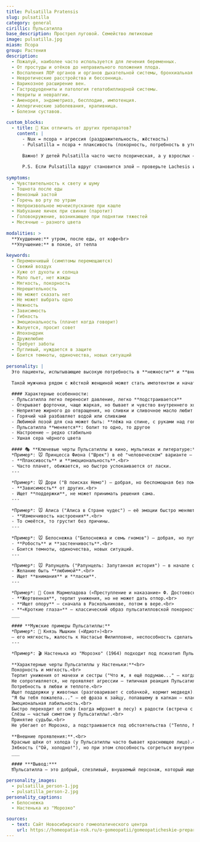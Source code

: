 ```yaml
---
title: Pulsatilla Pratensis
slug: pulsatilla
category: general
cirillic: Пульсатилла
base_description: Прострел луговой. Семейство лютиковые 
image: pulsatilla.jpg
miasm: Псора
group: Растения
description: 
  - Пожалуй, наиболее часто используется для лечения беременных. 
  - От простуды и отёков до неправильного положения плода.
  - Воспаления ЛОР органов и органов дыхательной системы, бронхиальная астма.
  - Невротические расстройства и бессонница.
  - Варикозное расширение вен.
  - Гастродуодениты и патология гепатобиллиарной системы.
  - Невриты и невралгии.
  - Аменорея, эндометриоз, бесплодие, импотенция.
  - Аллергические заболевания, крапивница.
  - Болезни суставов.
  
custom_blocks:
  - title: 💎 Как отличить от других препаратов?
    content: |
      - Nux = псора + агрессия (раздражительность, жёсткость)
      - Pulsatilla = псора + плаксивость (покорность, потребность в утешении)
      
      Важно! У детей Pulsatilla часто чисто псорическая, а у взрослых — с сикотическими наслоениями (особенно при гинекологических проблемах).
      
      P.S. Если Pulsatilla вдруг становится злой — проверьте Lachesis или Sepia!
  
symptoms:
  - Чувствительность к свету и шуму
  - Тошнота после еды
  - Венозный застой
  - Горечь во рту по утрам
  - Непроизвольное мочеиспускание при кашле
  - Набухание яичек при свинке (паротит)
  - Головокружение, возникающее при поднятии тяжестей
  - Месячные – разного цвета
  
modalities: >
  **Ухудшение:** утром, после еды, от кофе<br>
  **Улучшение:** в покое, от тепла
  
keywords: 
  - Переменчивый (симптомы перемещаются)
  - Свежий воздух
  - Хуже от духоты и солнца
  - Мало пьет, нет жажды
  - Мягкость, покорность
  - Нерешительность
  - Не может сказать нет
  - Не может выбрать одно
  - Нежность
  - Зависимость
  - Гибкость
  - Эмоциональность (плачет когда говорит)
  - Жалуется, просит совет
  - Ипохондрик
  - Дружелюбие
  - Требует заботы
  - Пугливый, нуждается в защите
  - Боится темноты, одиночества, новых ситуаций
  
personality: |
  Это пациенты, испытывающие высокую потребность в **нежности** и **внимании**. Именно они требуют их **обнять**, сказать им, что любишь, **пожалеть**.
  
  Такой мужчина рядом с жёсткой женщиной может стать импотентом и начать искать сочувствия у своих друзей. Так же и женщина. Она испытывает потребность в уверенном мужчине, но избыточная его жёсткость приведёт её к подруге.
  
  #### Характерные особенности:
  - Пульсатилла легко переносит давление, легко **подстраивается**
  - Открывает форточки, чаще жаркая, но бывает и чувство внутреннего холода
  - Неприятие жирного до отвращения, но сливки и сливочное масло любит
  - Горячий чай разбавляет водой или сливками
  - Любимой позой для сна может быть: **лёжа на спине, с руками над головой**
  - Пульсатилла **меняется**: болит то одно, то другое
  - Настроение – редко стабильно
  - Ушная сера чёрного цвета 
  
  #### 🎭 **Ключевые черты Пульсатиллы в кино, мультиках и литературе:**
  *Пример*: 🐭 Принцесса Фиона ("Шрек") в её "человеческом" варианте – добрая, но склонная к слезам и переменам настроения.<br>
  - **Плаксивость** и **эмоциональность**.<br>
  - Часто плачет, обижается, но быстро успокаивается от ласки.
  ---
  
  *Пример*: 🐭 Дори ("В поисках Немо") – добрая, но беспомощная без помощи друзей.<br>
  - **Зависимость** от других.<br>
  - Ищет **поддержки**, не может принимать решения сама.
  ---
  
  *Пример*: 🐭 Алиса ("Алиса в Стране чудес") – её эмоции быстро меняются в зависимости от обстоятельств.<br>
  - **Изменчивость настроения**.<br>
  - То смеётся, то грустит без причины.
  ---
  
  *Пример*: 🐭 Белоснежка ("Белоснежка и семь гномов") – добрая, но пугливая и нуждается в защите.<br>
  - **Робость** и **застенчивость**.<br>
  - Боится темноты, одиночества, новых ситуаций.
  ---

  *Пример*: 🐭 Рапунцель ("Рапунцель: Запутанная история") – в начале она наивная, добрая и очень привязана к "матушке".<br>
  - Желание быть **любимой**.<br>
  - Ищет **внимания** и **ласки**.
  ---

  *Пример*: 📖 Соня Мармеладова («Преступление и наказание» Ф. Достоевского)<br>
  - **Жертвенная**, терпит унижения, но не может дать отпор.<br>
  - **Ищет опору** – сначала в Раскольникове, потом в вере.<br>
  - **«Кроткие глаза»** – классический образ пульсатилловской покорности.
  ___
  
  #### **Мужские примеры Пульсатиллы:**
  *Пример*: 📖 Князь Мышкин («Идиот»)<br>
  – его мягкость, жалость к Настасье Филипповне, неспособность сделать выбор.
  ---

  *Пример*: 🎬 Настенька из "Морозко" (1964) подходит под психотип Пульсатиллы почти идеально. 
  
  **Характерные черты Пульсатиллы у Настеньки:**<br>
  Покорность и мягкость.<br>
  Терпит унижения от мачехи и сестры ("Что ж, я ещё подумаю..." — когда её выгоняют на мороз).<br>
  Не сопротивляется, не проявляет агрессии — типичная реакция Пульсатиллы на несправедливость.<br>
  Потребность в любви и теплоте.<br>
  Ищет поддержки у животных (разговаривает с собачкой, кормит медведя).<br>
  "Я бы тебя пожалела..." — её фраза к зайцу, попавшему в капкан — классическое проявление пульсатилловского сочувствия.<br>
  Эмоциональная лабильность.<br>
  Быстро переходит от слёз (когда мёрзнет в лесу) к радости (встреча с Морозко).<br>
  Слёзы — частый симптом у Пульсатиллы!.<br>
  Принятие судьбы.<br>
  Не убегает от Морозко, а подстраивается под обстоятельства ("Тепло, Морозушка!") — демонстрация гибкости, характерной для этого типа.
  
  **Внешние проявления:**.<br>
  Красные щёки от холода (у Пульсатиллы часто бывает краснеющее лицо).<br>
  Зябкость ("Ой, холодно!"), но при этом способность согреться внутренним теплом — парадокс, типичный для Pulsatilla!
  ___
  
  #### ***Вывод:***
  ❗️Пульсатилла – это добрый, слезливый, внушаемый персонаж, который ищет любви и поддержки. 

personality_images: 
  - pulsatilla_person-1.jpg
  - pulsatilla_person-2.jpg
personality_captions:
  - Белоснежка
  - Настенька из "Морозко"

sources:
  - text: Сайт Новосибирского гомеопатического центра
    url: https://homeopatia-nsk.ru/o-gomeopatii/gomeopaticheskie-preparaty-prosto-i-ponyatno/352-pulsatilla-v-gomeopatii-pulsatilla-pratensis.html
---
```

